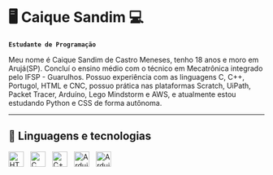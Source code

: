# 🖥 Caique Sandim 💻

**`Estudante de Programação`**

Meu nome é Caique Sandim de Castro Meneses, tenho 18 anos e moro em Arujá(SP). Concluí o ensino médio com o técnico em Mecatrônica integrado pelo IFSP - Guarulhos. Possuo experiência com as linguagens C, C++, Portugol, HTML e CNC, possuo prática nas plataformas Scratch, UiPath, Packet Tracer, Arduíno, Lego Mindstorm e AWS, e atualmente estou estudando Python e CSS de forma autônoma.

---

## 🤖 Linguagens e tecnologias


  <img
    align="left"
    alt="HTML"
    title="HTML"
    width="30px"
    style="padding-right: 10px;"
    src="https://cdn.jsdelivr.net/gh/devicons/devicon@latest/icons/html5/html5-original-wordmark.svg" 
  />
  
  <img
    align="left"
    alt="C"
    title="C"
    width="30px"
    style="padding-right: 10px;"
    src="https://cdn.jsdelivr.net/gh/devicons/devicon@latest/icons/c/c-original.svg"
  />

  <img
    align="left"
    alt="C++"
    title="C++"
    width="30px"
    style="padding-right: 10px;"
    src="https://cdn.jsdelivr.net/gh/devicons/devicon@latest/icons/cplusplus/cplusplus-original.svg"
  />

   <img
    align="left"
    alt="Arduino"
    title="Arduino"
    width="30px"
    style="padding-right: 10px;"
    src="https://cdn.jsdelivr.net/gh/devicons/devicon@latest/icons/arduino/arduino-original-wordmark.svg"
  />

   <img
    align="left"
    alt="Arduino"
    title="Arduino"
    width="30px"
    style="padding-right: 10px;"
    src="https://cdn.jsdelivr.net/gh/devicons/devicon@latest/icons/amazonwebservices/amazonwebservices-original-wordmark.svg"
  />




          
